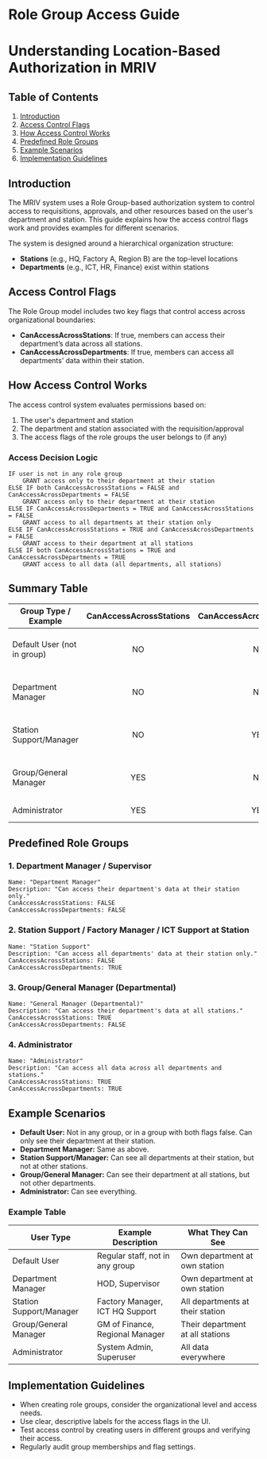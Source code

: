 # Role Group Access Guide
# Understanding Location-Based Authorization in MRIV

## Table of Contents
1. [Introduction](#introduction)
2. [Access Control Flags](#access-control-flags)
3. [How Access Control Works](#how-access-control-works)
4. [Predefined Role Groups](#predefined-role-groups)
5. [Example Scenarios](#example-scenarios)
6. [Implementation Guidelines](#implementation-guidelines)

## Introduction

The MRIV system uses a Role Group-based authorization system to control access to requisitions, approvals, and other resources based on the user's department and station. This guide explains how the access control flags work and provides examples for different scenarios.

The system is designed around a hierarchical organization structure:
- **Stations** (e.g., HQ, Factory A, Region B) are the top-level locations
- **Departments** (e.g., ICT, HR, Finance) exist within stations

## Access Control Flags

The Role Group model includes two key flags that control access across organizational boundaries:

- **CanAccessAcrossStations**: If true, members can access their department’s data across all stations.
- **CanAccessAcrossDepartments**: If true, members can access all departments’ data within their station.

## How Access Control Works

The access control system evaluates permissions based on:
1. The user's department and station
2. The department and station associated with the requisition/approval
3. The access flags of the role groups the user belongs to (if any)

### Access Decision Logic

```
IF user is not in any role group
    GRANT access only to their department at their station
ELSE IF both CanAccessAcrossStations = FALSE and CanAccessAcrossDepartments = FALSE
    GRANT access only to their department at their station
ELSE IF CanAccessAcrossDepartments = TRUE and CanAccessAcrossStations = FALSE
    GRANT access to all departments at their station only
ELSE IF CanAccessAcrossStations = TRUE and CanAccessAcrossDepartments = FALSE
    GRANT access to their department at all stations
ELSE IF both CanAccessAcrossStations = TRUE and CanAccessAcrossDepartments = TRUE
    GRANT access to all data (all departments, all stations)
```

## Summary Table

| Group Type / Example         | CanAccessAcrossStations | CanAccessAcrossDepartments | What They Can See                                 |
|-----------------------------|:----------------------:|:-------------------------:|---------------------------------------------------|
| Default User (not in group)  |          NO            |            NO             | Own department at own station                     |
| Department Manager           |          NO            |            NO             | Own department at own station                     |
| Station Support/Manager      |          NO            |           YES             | All departments at own station                    |
| Group/General Manager        |         YES            |            NO             | Own department at all stations                    |
| Administrator                |         YES            |           YES             | All data everywhere                               |

## Predefined Role Groups

### 1. Department Manager / Supervisor
```
Name: "Department Manager"
Description: "Can access their department's data at their station only."
CanAccessAcrossStations: FALSE
CanAccessAcrossDepartments: FALSE
```

### 2. Station Support / Factory Manager / ICT Support at Station
```
Name: "Station Support"
Description: "Can access all departments' data at their station only."
CanAccessAcrossStations: FALSE
CanAccessAcrossDepartments: TRUE
```

### 3. Group/General Manager (Departmental)
```
Name: "General Manager (Departmental)"
Description: "Can access their department's data at all stations."
CanAccessAcrossStations: TRUE
CanAccessAcrossDepartments: FALSE
```

### 4. Administrator
```
Name: "Administrator"
Description: "Can access all data across all departments and stations."
CanAccessAcrossStations: TRUE
CanAccessAcrossDepartments: TRUE
```

## Example Scenarios

- **Default User:** Not in any group, or in a group with both flags false. Can only see their department at their station.
- **Department Manager:** Same as above.
- **Station Support/Manager:** Can see all departments at their station, but not at other stations.
- **Group/General Manager:** Can see their department at all stations, but not other departments.
- **Administrator:** Can see everything.

### Example Table

| User Type                  | Example Description                                 | What They Can See                                 |
|----------------------------|-----------------------------------------------------|---------------------------------------------------|
| Default User               | Regular staff, not in any group                     | Own department at own station                     |
| Department Manager         | HOD, Supervisor                                     | Own department at own station                     |
| Station Support/Manager    | Factory Manager, ICT HQ Support                     | All departments at their station                  |
| Group/General Manager      | GM of Finance, Regional Manager                     | Their department at all stations                  |
| Administrator              | System Admin, Superuser                            | All data everywhere                               |

## Implementation Guidelines

- When creating role groups, consider the organizational level and access needs.
- Use clear, descriptive labels for the access flags in the UI.
- Test access control by creating users in different groups and verifying their access.
- Regularly audit group memberships and flag settings.
